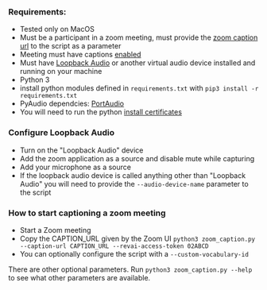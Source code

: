 ### Requirements:
- Tested only on MacOS
- Must be a participant in a zoom meeting, must provide the [zoom caption url](https://support.zoom.us/hc/en-us/articles/115002212983-Closed-Captioning-with-REST-API#LiveCaptionVendorInformation-URLsProvidedbyZoom) to the script as a parameter
- Meeting must have captions [enabled](https://support.zoom.us/hc/en-us/articles/207279736-Getting-Started-with-Closed-Captioning)
- Must have [Loopback Audio](https://rogueamoeba.com/loopback/) or another virtual audio device installed and running on your machine
- Python 3
- install python modules defined in `requirements.txt` with `pip3 install -r requirements.txt`
- PyAudio dependcies: [PortAudio](https://people.csail.mit.edu/hubert/pyaudio/)
- You will need to run the python [install certificates](https://stackoverflow.com/questions/40684543/how-to-make-python-use-ca-certificates-from-mac-os-truststore)

### Configure Loopback Audio
- Turn on the "Loopback Audio" device
- Add the zoom application as a source and disable mute while capturing
- Add your microphone as a source
- If the loopback audio device is called anything other than "Loopback Audio" you will need to provide the `--audio-device-name` parameter to the script

### How to start captioning a zoom meeting
- Start a Zoom meeting
- Copy the CAPTION_URL given by the Zoom UI
`python3 zoom_caption.py --caption-url CAPTION_URL --revai-access-token 02ABCD`
- You can optionally configure the script with a `--custom-vocabulary-id`

There are other optional parameters. Run `python3 zoom_caption.py --help` to see what other parameters are available.